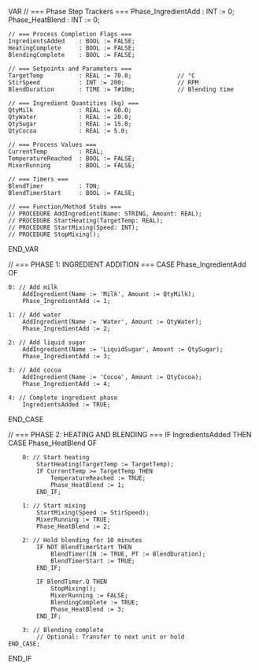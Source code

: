 VAR
    // === Phase Step Trackers ===
    Phase_IngredientAdd : INT := 0;
    Phase_HeatBlend     : INT := 0;

    // === Process Completion Flags ===
    IngredientsAdded    : BOOL := FALSE;
    HeatingComplete     : BOOL := FALSE;
    BlendingComplete    : BOOL := FALSE;

    // === Setpoints and Parameters ===
    TargetTemp          : REAL := 70.0;             // °C
    StirSpeed           : INT := 200;               // RPM
    BlendDuration       : TIME := T#10m;            // Blending time

    // === Ingredient Quantities (kg) ===
    QtyMilk             : REAL := 60.0;
    QtyWater            : REAL := 20.0;
    QtySugar            : REAL := 15.0;
    QtyCocoa            : REAL := 5.0;

    // === Process Values ===
    CurrentTemp         : REAL;
    TemperatureReached  : BOOL := FALSE;
    MixerRunning        : BOOL := FALSE;

    // === Timers ===
    BlendTimer          : TON;
    BlendTimerStart     : BOOL := FALSE;

    // === Function/Method Stubs ===
    // PROCEDURE AddIngredient(Name: STRING, Amount: REAL);
    // PROCEDURE StartHeating(TargetTemp: REAL);
    // PROCEDURE StartMixing(Speed: INT);
    // PROCEDURE StopMixing();
END_VAR

// === PHASE 1: INGREDIENT ADDITION ===
CASE Phase_IngredientAdd OF

    0: // Add milk
        AddIngredient(Name := 'Milk', Amount := QtyMilk);
        Phase_IngredientAdd := 1;

    1: // Add water
        AddIngredient(Name := 'Water', Amount := QtyWater);
        Phase_IngredientAdd := 2;

    2: // Add liquid sugar
        AddIngredient(Name := 'LiquidSugar', Amount := QtySugar);
        Phase_IngredientAdd := 3;

    3: // Add cocoa
        AddIngredient(Name := 'Cocoa', Amount := QtyCocoa);
        Phase_IngredientAdd := 4;

    4: // Complete ingredient phase
        IngredientsAdded := TRUE;

END_CASE

// === PHASE 2: HEATING AND BLENDING ===
IF IngredientsAdded THEN
    CASE Phase_HeatBlend OF

        0: // Start heating
            StartHeating(TargetTemp := TargetTemp);
            IF CurrentTemp >= TargetTemp THEN
                TemperatureReached := TRUE;
                Phase_HeatBlend := 1;
            END_IF;

        1: // Start mixing
            StartMixing(Speed := StirSpeed);
            MixerRunning := TRUE;
            Phase_HeatBlend := 2;

        2: // Hold blending for 10 minutes
            IF NOT BlendTimerStart THEN
                BlendTimer(IN := TRUE, PT := BlendDuration);
                BlendTimerStart := TRUE;
            END_IF;

            IF BlendTimer.Q THEN
                StopMixing();
                MixerRunning := FALSE;
                BlendingComplete := TRUE;
                Phase_HeatBlend := 3;
            END_IF;

        3: // Blending complete
            // Optional: Transfer to next unit or hold
    END_CASE;
END_IF
